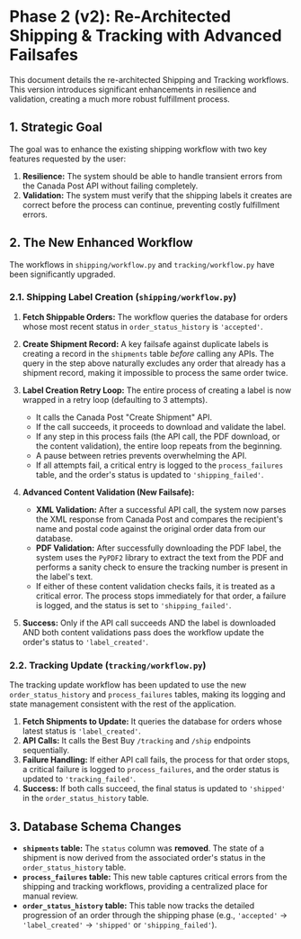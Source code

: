 # Phase 2 (v2): Re-Architected Shipping & Tracking with Advanced Failsafes

This document details the re-architected Shipping and Tracking workflows. This version introduces significant enhancements in resilience and validation, creating a much more robust fulfillment process.

## 1. Strategic Goal

The goal was to enhance the existing shipping workflow with two key features requested by the user:
1.  **Resilience:** The system should be able to handle transient errors from the Canada Post API without failing completely.
2.  **Validation:** The system must verify that the shipping labels it creates are correct before the process can continue, preventing costly fulfillment errors.

## 2. The New Enhanced Workflow

The workflows in `shipping/workflow.py` and `tracking/workflow.py` have been significantly upgraded.

### 2.1. Shipping Label Creation (`shipping/workflow.py`)

1.  **Fetch Shippable Orders:** The workflow queries the database for orders whose most recent status in `order_status_history` is `'accepted'`.

2.  **Create Shipment Record:** A key failsafe against duplicate labels is creating a record in the `shipments` table *before* calling any APIs. The query in the step above naturally excludes any order that already has a shipment record, making it impossible to process the same order twice.

3.  **Label Creation Retry Loop:** The entire process of creating a label is now wrapped in a retry loop (defaulting to 3 attempts).
    -   It calls the Canada Post "Create Shipment" API.
    -   If the call succeeds, it proceeds to download and validate the label.
    -   If any step in this process fails (the API call, the PDF download, or the content validation), the entire loop repeats from the beginning.
    -   A pause between retries prevents overwhelming the API.
    -   If all attempts fail, a critical entry is logged to the `process_failures` table, and the order's status is updated to `'shipping_failed'`.

4.  **Advanced Content Validation (New Failsafe):**
    -   **XML Validation:** After a successful API call, the system now parses the XML response from Canada Post and compares the recipient's name and postal code against the original order data from our database.
    -   **PDF Validation:** After successfully downloading the PDF label, the system uses the `PyPDF2` library to extract the text from the PDF and performs a sanity check to ensure the tracking number is present in the label's text.
    -   If either of these content validation checks fails, it is treated as a critical error. The process stops immediately for that order, a failure is logged, and the status is set to `'shipping_failed'`.

5.  **Success:** Only if the API call succeeds AND the label is downloaded AND both content validations pass does the workflow update the order's status to `'label_created'`.

### 2.2. Tracking Update (`tracking/workflow.py`)

The tracking update workflow has been updated to use the new `order_status_history` and `process_failures` tables, making its logging and state management consistent with the rest of the application.

1.  **Fetch Shipments to Update:** It queries the database for orders whose latest status is `'label_created'`.
2.  **API Calls:** It calls the Best Buy `/tracking` and `/ship` endpoints sequentially.
3.  **Failure Handling:** If either API call fails, the process for that order stops, a critical failure is logged to `process_failures`, and the order status is updated to `'tracking_failed'`.
4.  **Success:** If both calls succeed, the final status is updated to `'shipped'` in the `order_status_history` table.

## 3. Database Schema Changes

-   **`shipments` table:** The `status` column was **removed**. The state of a shipment is now derived from the associated order's status in the `order_status_history` table.
-   **`process_failures` table:** This new table captures critical errors from the shipping and tracking workflows, providing a centralized place for manual review.
-   **`order_status_history` table:** This table now tracks the detailed progression of an order through the shipping phase (e.g., `'accepted'` -> `'label_created'` -> `'shipped'` or `'shipping_failed'`).
